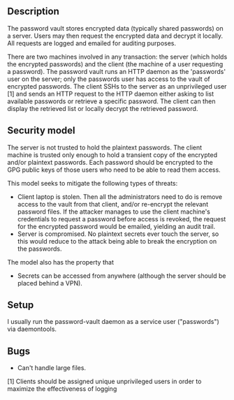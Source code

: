 Description
-----------

The password vault stores encrypted data (typically shared passwords) on a
server. Users may then request the encrypted data and decrypt it locally. All
requests are logged and emailed for auditing purposes.

There are two machines involved in any transaction: the server (which holds the
encrypted passwords) and the client (the machine of a user requesting a
password). The password vault runs an HTTP daemon as the 'passwords' user on
the server; only the passwords user has access to the vault of encrypted
passwords. The client SSHs to the server as an unprivileged user [1] and sends
an HTTP request to the HTTP daemon either asking to list available passwords or
retrieve a specific password. The client can then display the retrieved list or
locally decrypt the retrieved password.

Security model
--------------

The server is not trusted to hold the plaintext passwords. The client machine
is trusted only enough to hold a transient copy of the encrypted and/or
plaintext passwords. Each password should be encrypted to the GPG public keys
of those users who need to be able to read them access.

This model seeks to mitigate the following types of threats:

- Client laptop is stolen. Then all the administrators need to do is remove access
  to the vault from that client, and/or re-encrypt the relevant password files. If
  the attacker manages to use the client machine's credentials to request a password
  before access is revoked, the request for the encrypted password would be emailed,
  yielding an audit trail.
- Server is compromised. No plaintext secrets ever touch the server, so this
  would reduce to the attack being able to break the encryption on the passwords.

The model also has the property that

- Secrets can be accessed from anywhere (although the server should be placed
  behind a VPN).

Setup
-----

I usually run the password-vault daemon as a service user
("passwords") via daemontools.

Bugs
----

- Can't handle large files.

[1] Clients should be assigned unique unprivileged users in order to maximize
the effectiveness of logging
